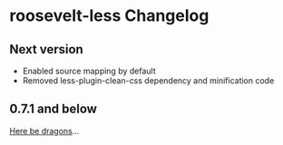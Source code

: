 # roosevelt-less Changelog

## Next version

- Enabled source mapping by default
- Removed less-plugin-clean-css dependency and minification code

## 0.7.1 and below

[Here be dragons](https://en.wikipedia.org/wiki/Here_be_dragons)...
